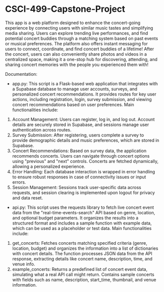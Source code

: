 # CSCI-499-Capstone-Project

This app is a web platform designed to enhance the concert-going experience by connecting users with similar music tastes and simplifying media sharing. Users can explore trending live performances, and find potential concert buddies through a matching system based on past events or musical preferences. The platform also offers instant messaging for users to connect, coordinate, and find concert buddies of a lifetime! After the concert, users can also conveniently share photos and videos in a centralized space, making it a one-stop hub for discovering, attending, and sharing concert memories with the people you experienced them with!

Documentation:
- app.py:
This script is a Flask-based web application that integrates with a Supabase database to manage user accounts, surveys, and personalized concert recommendations. It provides routes for key user actions, including registration, login, survey submission, and viewing concert recommendations based on user preferences.
Main functionalities include:
1. Account Management: Users can register, log in, and log out. Account details are securely stored in Supabase, and sessions manage user authentication across routes.
2. Survey Submission: After registering, users complete a survey to provide demographic details and music preferences, which are stored in Supabase.
3. Concert Recommendations: Based on survey data, the application recommends concerts. Users can navigate through concert options using "previous" and "next" controls. Concerts are fetched dynamically, allowing a personalized experience.
4. Error Handling: Each database interaction is wrapped in error handling to ensure robust responses in case of connectivity issues or input errors.
5. Session Management: Sessions track user-specific data across requests, and session clearing is implemented upon logout for privacy and data reset.

- api.py:
This script uses the requests library to fetch live concert event data from the "real-time-events-search" API based on genre, location, and optional budget parameters. It organizes the results into a structured format and includes a sample function with example data, which can be used as a placeholder or test data.
Main functionalities include:
1. get_concerts: Fetches concerts matching specified criteria (genre, location, budget) and organizes the information into a list of dictionaries with concert details. The function processes JSON data from the API response, extracting details like concert name, description, time, and venue info.
2. example_concerts: Returns a predefined list of concert event data, simulating what a real API call might return. Contains sample concerts with fields such as name, description, start_time, thumbnail, and venue information.
